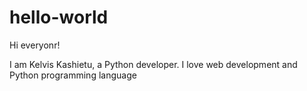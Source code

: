 # hello-world

Hi everyonr!

I am Kelvis Kashietu, a Python developer.
I love web development and Python programming language
